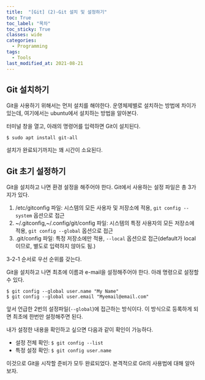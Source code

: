 ```yaml
---
title:  "[Git] (2)-Git 설치 및 설정하기"
toc: True
toc_label: "목차"
toc_sticky: True
classes: wide
categories:
  - Programming
tags:
  - Tools
last_modified_at: 2021-08-21
---
```


## Git 설치하기
Git을 사용하기 위해서는 먼저 설치를 해야한다. 운영체제별로 설치하는 방법에 차이가 있는데, 여기에서는 ubuntu에서 설치하는 방법을 알아본다.

터미널 창을 열고, 아래의 명령어를 입력하면 Git이 설치된다.  
```
$ sudo apt install git-all
```
설치가 완료되기까지는 꽤 시간이 소요된다.

## Git 초기 설정하기
Git을 설치하고 나면 환경 설정을 해주어야 한다. Git에서 사용하는 설정 파일은 총 3가지가 있다.

1. /etc/gitconfig 파일: 시스템의 모든 사용자 및 저장소에 적용, `git config --system` 옵션으로 접근
2. ~/.gitconfig,~/.config/git/config 파일: 시스템의 특정 사용자의 모든 저장소에 적용, `git config --global` 옵션으로 접근
3. .git/config 파일: 특정 저장소에만 적용, `--local` 옵션으로 접근(default가 local이므로, 별도로 입력하지 않아도 됨.)

3-2-1 순서로 우선 순위를 갖는다.

Git을 설치하고 나면 최초에 이름과 e-mail을 설정해주어야 한다. 아래 명령으로 설정할 수 있다.
```
$ git config --global user.name "My Name"
$ git config --global user.email "Myemail@email.com"
```

앞서 언급한 2번의 설정파일(`--global`)에 접근하는 방식이다. 이 방식으로 등록하게 되면 최초에 한번만 설정해주면 된다.

내가 설정한 내용을 확인하고 싶으면 다음과 같이 확인이 가능하다.

- 설정 전체 확인: `$ git config --list`
- 특정 설정 확인: `$ git config user.name`

이것으로 Git을 시작할 준비가 모두 완료되었다. 본격적으로 Git의 사용법에 대해 알아보자.